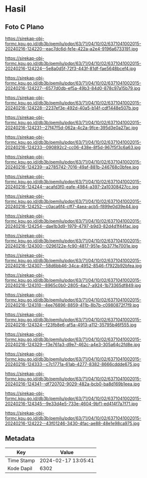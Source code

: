 # Hasil

## Foto C Plano

https://sirekap-obj-formc.kpu.go.id/db3b/pemilu/pdpr/63/71/04/10/02/6371041002015-20240216-124220--eac7dc6d-fe1e-422a-a2e4-9196a6733191.jpg

https://sirekap-obj-formc.kpu.go.id/db3b/pemilu/pdpr/63/71/04/10/02/6371041002015-20240216-124224--5e8a0d5f-72f3-443f-81df-fae5648bcef4.jpg

https://sirekap-obj-formc.kpu.go.id/db3b/pemilu/pdpr/63/71/04/10/02/6371041002015-20240216-124227--6577d0db-ef5a-49b3-84d0-878c97a15b79.jpg

https://sirekap-obj-formc.kpu.go.id/db3b/pemilu/pdpr/63/71/04/10/02/6371041002015-20240216-124228--2237ef3e-492d-40a5-b14f-cdf1448e507b.jpg

https://sirekap-obj-formc.kpu.go.id/db3b/pemilu/pdpr/63/71/04/10/02/6371041002015-20240216-124231--27f47f5d-062a-4c2a-9fce-395d3e0a27ac.jpg

https://sirekap-obj-formc.kpu.go.id/db3b/pemilu/pdpr/63/71/04/10/02/6371041002015-20240216-124233--090892c2-cc06-438e-8f5d-967f5f3c6a63.jpg

https://sirekap-obj-formc.kpu.go.id/db3b/pemilu/pdpr/63/71/04/10/02/6371041002015-20240216-124239--a2785742-7016-49af-881b-246768c0bfee.jpg

https://sirekap-obj-formc.kpu.go.id/db3b/pemilu/pdpr/63/71/04/10/02/6371041002015-20240216-124244--acafd3f0-eafe-4984-a397-2a10308427cc.jpg

https://sirekap-obj-formc.kpu.go.id/db3b/pemilu/pdpr/63/71/04/10/02/6371041002015-20240216-124252--c0aca6f4-cff7-4aea-acb5-f899e0d39e44.jpg

https://sirekap-obj-formc.kpu.go.id/db3b/pemilu/pdpr/63/71/04/10/02/6371041002015-20240216-124254--dae1b3d9-1979-4797-b9d3-82d4d1f44fac.jpg

https://sirekap-obj-formc.kpu.go.id/db3b/pemilu/pdpr/63/71/04/10/02/6371041002015-20240216-124300--0296122e-fc90-4817-951e-5b377fe7001e.jpg

https://sirekap-obj-formc.kpu.go.id/db3b/pemilu/pdpr/63/71/04/10/02/6371041002015-20240216-124307--58d6bb46-34ca-4952-8546-f7922b92bfea.jpg

https://sirekap-obj-formc.kpu.go.id/db3b/pemilu/pdpr/63/71/04/10/02/6371041002015-20240216-124310--8965c0b0-2805-4ac7-a924-1b73365df849.jpg

https://sirekap-obj-formc.kpu.go.id/db3b/pemilu/pdpr/63/71/04/10/02/6371041002015-20240216-124318--4ee76896-8859-411b-8b7b-c0980872f7f9.jpg

https://sirekap-obj-formc.kpu.go.id/db3b/pemilu/pdpr/63/71/04/10/02/6371041002015-20240216-124324--f23fb8e6-af5a-4913-a112-35795b46f555.jpg

https://sirekap-obj-formc.kpu.go.id/db3b/pemilu/pdpr/63/71/04/10/02/6371041002015-20240216-124329--f3e761a3-d9e7-462c-a4e3-305a64c2fd8e.jpg

https://sirekap-obj-formc.kpu.go.id/db3b/pemilu/pdpr/63/71/04/10/02/6371041002015-20240216-124333--c7c1771a-61ab-4277-8382-8666cddde675.jpg

https://sirekap-obj-formc.kpu.go.id/db3b/pemilu/pdpr/63/71/04/10/02/6371041002015-20240216-124341--df720702-9029-482a-bcb0-ba8d169b1eea.jpg

https://sirekap-obj-formc.kpu.go.id/db3b/pemilu/pdpr/63/71/04/10/02/6371041002015-20240216-124345--9e33d4e5-733e-4604-9bf1-ed414f7a7f71.jpg

https://sirekap-obj-formc.kpu.go.id/db3b/pemilu/pdpr/63/71/04/10/02/6371041002015-20240216-124222--43f01246-3430-4fac-ae88-48e1e98ca975.jpg


## Metadata

| Key        | Value               |
| ---------- | ------------------- |
| Time Stamp | 2024-02-17 13:05:41 |
| Kode Dapil | 6302                |



